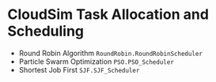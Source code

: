 # CloudSim Task Allocation and Scheduling

* Round Robin Algorithm       `RoundRobin.RoundRobinScheduler`
* Particle Swarm Optimization `PSO.PSO_Scheduler`
* Shortest Job First          `SJF.SJF_Scheduler`